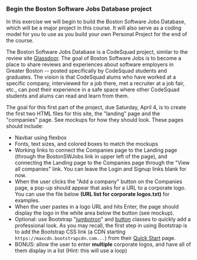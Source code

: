 ### Begin the Boston Software Jobs Database project

In this exercise we will begin to build the Boston Software Jobs Database, which will be a major project in this course. It will also serve as a coding model for you to use as you build your own Personal Project for the end of the course.

The Boston Software Jobs Database is a CodeSquad project, similar to the review site [Glassdoor](https://www.glassdoor.com/about-us/). The goal of Boston Software Jobs is to become a place to share reviews and experiences about software employers in Greater Boston -- posted specifically by CodeSquad students and graduates. The vision is that CodeSquad alums who have worked at a specific company, interviewed for a job there, met a recruiter at a job fair, etc., can post their experience in a safe space where other CodeSquad students and alums can read and learn from them.

The goal for this first part of the project, due Saturday, April 4, is to create the first two HTML files for this site, the "landing" page and the "companies" page. See mockups for how they should look. These pages should include:

* Navbar using flexbox
* Fonts, text sizes, and colored boxes to match the mockups
* Working links to connect the Companies page to the Landing page (through the BostonSWJobs link in upper left of the page), and connecting the Landing page to the Companies page through the "View all companies" link. You can leave the Login and Signup links blank for now.
* When the user clicks the "Add a company" button on the Companies page, a pop-up should appear that asks for a URL to a corporate logo. You can use the file below **(URL list for corporate logos.txt)** for examples.
* When the user pastes in a logo URL and hits Enter, the page should display the logo in the white area below the button (see mockup).
* Optional: use Bootstrap "[jumbotron](https://getbootstrap.com/docs/4.0/components/jumbotron/)" and [button](https://getbootstrap.com/docs/4.0/components/buttons/) classes to quickly add a professional look. As you may recall, the first step in using Bootstrap is to add the Bootstrap CSS link (a CDN starting `https://maxcdn.bootstrapcdn.com...`) from their [Quick Start](https://getbootstrap.com/docs/4.0/getting-started/introduction/) page.
* BONUS: allow the user to enter **multiple** corporate logos, and have all of them display in a list (Hint: this will use a loop)
